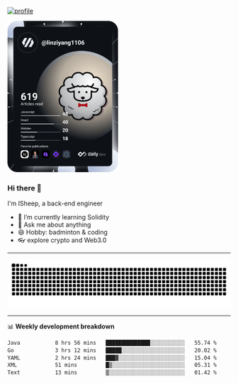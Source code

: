 [![profile](https://user-images.githubusercontent.com/54968314/208005045-e4b42f3b-833d-4242-bfcc-e764865553a2.svg)](https://www.calligrapher.ai/)

<a href="https://app.daily.dev/linziyang1106"><img src="/devcard.png" width="250" alt="ISheep's Dev Card"/></a>

### Hi there 🐏

I'm ISheep, a back-end engineer

- 🔭 I’m currently learning Solidity
- 💬 Ask me about anything
- 😄 Hobby: badminton & coding
- 👓 explore crypto and Web3.0

-------

![](https://raw.githubusercontent.com/ISheepp/ISheepp/output/github-contribution-grid-snake.svg)

-------

📊 **Weekly development breakdown**
<!--START_SECTION:waka-->

```txt
Java           8 hrs 56 mins   ██████████████░░░░░░░░░░░   55.74 %
Go             3 hrs 12 mins   █████░░░░░░░░░░░░░░░░░░░░   20.02 %
YAML           2 hrs 24 mins   ███▓░░░░░░░░░░░░░░░░░░░░░   15.04 %
XML            51 mins         █▒░░░░░░░░░░░░░░░░░░░░░░░   05.31 %
Text           13 mins         ▒░░░░░░░░░░░░░░░░░░░░░░░░   01.42 %
```

<!--END_SECTION:waka-->
